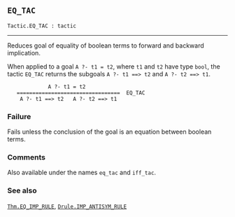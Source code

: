 ## `EQ_TAC`

``` hol4
Tactic.EQ_TAC : tactic
```

------------------------------------------------------------------------

Reduces goal of equality of boolean terms to forward and backward
implication.

When applied to a goal `A ?- t1 = t2`, where `t1` and `t2` have type
`bool`, the tactic `EQ_TAC` returns the subgoals `A ?- t1 ==> t2` and
`A ?- t2 ==> t1`.

``` hol4
             A ?- t1 = t2
   =================================  EQ_TAC
    A ?- t1 ==> t2   A ?- t2 ==> t1
```

### Failure

Fails unless the conclusion of the goal is an equation between boolean
terms.

### Comments

Also available under the names `eq_tac` and `iff_tac`.

### See also

[`Thm.EQ_IMP_RULE`](#Thm.EQ_IMP_RULE),
[`Drule.IMP_ANTISYM_RULE`](#Drule.IMP_ANTISYM_RULE)
